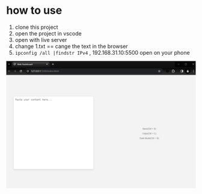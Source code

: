 # how to use
1. clone this project
2. open the project in vscode
3. open with live server
4. change 1.txt == cange the text in the browser
5. `ipconfig /all |findstr IPv4` , 192.168.31.10:5500 open on your phone

![Alt text](image.png)